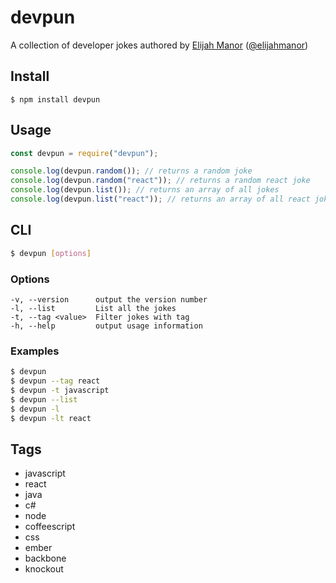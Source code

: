 # devpun

A collection of developer jokes authored by [Elijah Manor](https://elijahmanor.coms) ([@elijahmanor](https://twitter.com/elijahmanor))

## Install

```
$ npm install devpun
```

## Usage

```js
const devpun = require("devpun");

console.log(devpun.random()); // returns a random joke
console.log(devpun.random("react")); // returns a random react joke
console.log(devpun.list()); // returns an array of all jokes
console.log(devpun.list("react")); // returns an array of all react jokes
```

## CLI

```bash
$ devpun [options]
```

### Options

```
-v, --version      output the version number
-l, --list         List all the jokes
-t, --tag <value>  Filter jokes with tag
-h, --help         output usage information
```

### Examples

```bash
$ devpun
$ devpun --tag react
$ devpun -t javascript
$ devpun --list
$ devpun -l
$ devpun -lt react
```

## Tags

- javascript
- react
- java
- c#
- node
- coffeescript
- css
- ember
- backbone
- knockout
